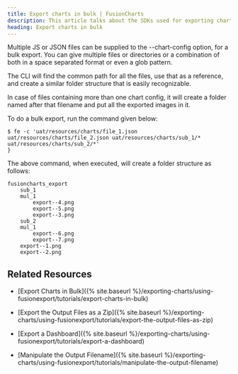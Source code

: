 ```yaml
---
title: Export charts in bulk | FusionCharts
description: This article talks about the SDKs used for exporting charts in bulk.
heading: Export charts in bulk
---
```


Multiple JS or JSON files can be supplied to the --chart-config option, for a bulk export. You can give multiple files or directories or a combination of both in a space separated format or even a glob pattern.

The CLI will find the common path for all the files, use that as a reference, and create a similar folder structure that is easily recognizable.

In case of files containing more than one chart config, it will create a folder named after that filename and put all the exported images in it.

To do a bulk export, run the command given below:

```
$ fe -c 'uat/resources/charts/file_1.json uat/resources/charts/file_2.json uat/resources/charts/sub_1/* uat/resources/charts/sub_2/*'
}
```

The above command, when executed, will create a folder structure as follows:

```
fusioncharts_export
	sub_1
    mul_1
		export--4.png
		export--5.png
		export--3.png
	sub_2
	mul_1
		export--6.png
		export--7.png
	export--1.png
	export--2.png
```

## Related Resources

* [Export Charts in Bulk]({% site.baseurl %}/exporting-charts/using-fusionexport/tutorials/export-charts-in-bulk)

* [Export the Output Files as a Zip]({% site.baseurl %}/exporting-charts/using-fusionexport/tutorials/export-the-output-files-as-zip)

* [Export a Dashboard]({% site.baseurl %}/exporting-charts/using-fusionexport/tutorials/export-a-dashboard)

* [Manipulate the Output Filename]({% site.baseurl %}/exporting-charts/using-fusionexport/tutorials/manipulate-the-output-filename)